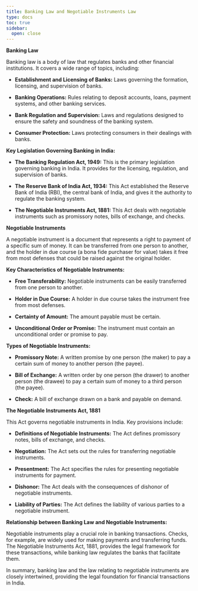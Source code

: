 ```yaml
---
title: Banking Law and Negotiable Instruments Law
type: docs
toc: true
sidebar:
  open: close
---
```


**Banking Law**

Banking law is a body of law that regulates banks and other financial institutions. It covers a wide range of topics, including:

*   **Establishment and Licensing of Banks:** Laws governing the formation, licensing, and supervision of banks.

*   **Banking Operations:** Rules relating to deposit accounts, loans, payment systems, and other banking services.

*   **Bank Regulation and Supervision:** Laws and regulations designed to ensure the safety and soundness of the banking system.

*   **Consumer Protection:** Laws protecting consumers in their dealings with banks.

**Key Legislation Governing Banking in India:**

*   **The Banking Regulation Act, 1949:** This is the primary legislation governing banking in India. It provides for the licensing, regulation, and supervision of banks.

*   **The Reserve Bank of India Act, 1934:** This Act established the Reserve Bank of India (RBI), the central bank of India, and gives it the authority to regulate the banking system.

*   **The Negotiable Instruments Act, 1881:** This Act deals with negotiable instruments such as promissory notes, bills of exchange, and checks.

**Negotiable Instruments**

A negotiable instrument is a document that represents a right to payment of a specific sum of money. It can be transferred from one person to another, and the holder in due course (a bona fide purchaser for value) takes it free from most defenses that could be raised against the original holder.

**Key Characteristics of Negotiable Instruments:**

*   **Free Transferability:** Negotiable instruments can be easily transferred from one person to another.

*   **Holder in Due Course:** A holder in due course takes the instrument free from most defenses.

*   **Certainty of Amount:** The amount payable must be certain.

*   **Unconditional Order or Promise:** The instrument must contain an unconditional order or promise to pay.

**Types of Negotiable Instruments:**

*   **Promissory Note:** A written promise by one person (the maker) to pay a certain sum of money to another person (the payee).

*   **Bill of Exchange:** A written order by one person (the drawer) to another person (the drawee) to pay a certain sum of money to a third person (the payee).

*   **Check:** A bill of exchange drawn on a bank and payable on demand.

**The Negotiable Instruments Act, 1881**

This Act governs negotiable instruments in India. Key provisions include:

*   **Definitions of Negotiable Instruments:** The Act defines promissory notes, bills of exchange, and checks.

*   **Negotiation:** The Act sets out the rules for transferring negotiable instruments.

*   **Presentment:** The Act specifies the rules for presenting negotiable instruments for payment.

*   **Dishonor:** The Act deals with the consequences of dishonor of negotiable instruments.

*   **Liability of Parties:** The Act defines the liability of various parties to a negotiable instrument.

**Relationship between Banking Law and Negotiable Instruments:**

Negotiable instruments play a crucial role in banking transactions. Checks, for example, are widely used for making payments and transferring funds. The Negotiable Instruments Act, 1881, provides the legal framework for these transactions, while banking law regulates the banks that facilitate them.

In summary, banking law and the law relating to negotiable instruments are closely intertwined, providing the legal foundation for financial transactions in India.

